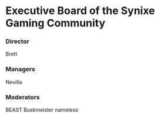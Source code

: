 # Executive Board of the Synixe Gaming Community

### Director
Brett

### Managers
Nevilla

### Moderators
BEAST
Buskmeister
nameless
